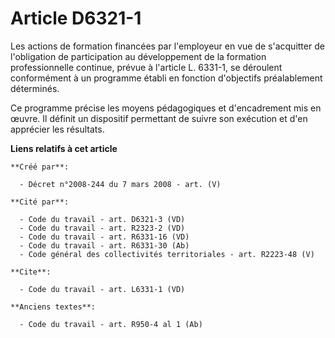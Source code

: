 # Article D6321-1

Les actions de formation financées par l'employeur en vue de s'acquitter de l'obligation de participation au développement de
la formation professionnelle continue, prévue à l'article L. 6331-1, se déroulent conformément à un programme établi en
fonction d'objectifs préalablement déterminés. 

Ce programme précise les moyens pédagogiques et d'encadrement mis en œuvre. Il définit un dispositif permettant de suivre son
exécution et d'en apprécier les résultats.

**Liens relatifs à cet article**

	**Créé par**:

	  - Décret n°2008-244 du 7 mars 2008 - art. (V)

	**Cité par**:

	  - Code du travail - art. D6321-3 (VD)
	  - Code du travail - art. R2323-2 (VD)
	  - Code du travail - art. R6331-16 (VD)
	  - Code du travail - art. R6331-30 (Ab)
	  - Code général des collectivités territoriales - art. R2223-48 (V)

	**Cite**:

	  - Code du travail - art. L6331-1 (VD)

	**Anciens textes**:

	  - Code du travail - art. R950-4 al 1 (Ab)
